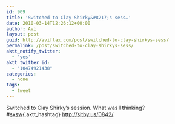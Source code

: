 ```yaml
---
id: 909
title: 'Switched to Clay Shirky&#8217;s sess…'
date: 2010-03-14T12:26:12+00:00
author: Avi
layout: post
guid: http://aviflax.com/post/switched-to-clay-shirkys-sess/
permalink: /post/switched-to-clay-shirkys-sess/
aktt_notify_twitter:
  - 'yes'
aktt_twitter_id:
  - "10474921438"
categories:
  - none
tags:
  - tweet
---
```

Switched to Clay Shirky&#8217;s session. What was I thinking? #[sxsw](http://search.twitter.com/search?q=%23sxsw){.aktt_hashtag} <a href="http://sitby.us/0842/" rel="nofollow">http://sitby.us/0842/</a>